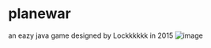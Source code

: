 # planewar 
an eazy java game designed by Lockkkkkk  in 2015
![image](https://github.com/Lockkkkkk/planewar/Start.png)
